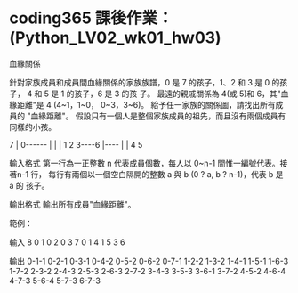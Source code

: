 # coding365 課後作業： (Python_LV02_wk01_hw03)

血緣關係 


針對家族成員和成員間血緣關係的家族族譜，0 是 7 的孩子，1、2 和 3 是 0 的孩子， 
4 和 5 是 1 的孩子，6 是 3 的孩 子。 
最遠的親戚關係為 4(或 5)和 6，其"血緣距離"是 4 (4~1，1~0， 0~3，3~6)。 
給予任一家族的關係圖，請找出所有成員的 "血緣距離"。 
假設只有一個人是整個家族成員的祖先，而且沒有兩個成員有同樣的小孩。 


7 
| 
0------ 
| | | 
1 2 3----6 
|---- 
| | 
4 5 

輸入格式 
第一行為一正整數 n 代表成員個數，每人以 0~n-1 間惟一編號代表。接著n-1 行， 
每行有兩個以一個空白隔開的整數 a 與 b (0 ? a, b ? n-1)，代表 b 是 a 的 孩子。 

輸出格式 
輸出所有成員"血緣距離"。 

範例： 

輸入 
8 
0 1 
0 2 
0 3 
7 0 
1 4 
1 5 
3 6 

輸出 
0-1-1 
0-2-1 
0-3-1 
0-4-2 
0-5-2 
0-6-2 
0-7-1 
1-2-2 
1-3-2 
1-4-1 
1-5-1 
1-6-3 
1-7-2 
2-3-2 
2-4-3 
2-5-3 
2-6-3 
2-7-2 
3-4-3 
3-5-3 
3-6-1 
3-7-2 
4-5-2 
4-6-4 
4-7-3 
5-6-4 
5-7-3 
6-7-3